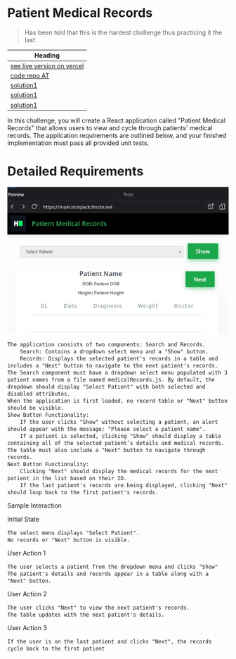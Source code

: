 



# Patient Medical Records

> Has been told that this is the hardest challenge thus practicing it the last

| Heading |
| ----------- |
| [see live version on vercel](https://hackerrank-react-medical-records.vercel.app/)|
|[code repo AT](https://github.com/attila5287/hackerrank-react-medical-records) |
|[solution1](./solution1.md) |
|[solution1](./solution2.md) |
|[solution1](./solution3.md) |



In this challenge, you will create a React application called "Patient Medical Records" that allows users to view and cycle through patients' medical records. The application requirements are outlined below, and your finished implementation must pass all provided unit tests.

# Detailed Requirements

![alt](./public/jpg.jpg)

    The application consists of two components: Search and Records.
        Search: Contains a dropdown select menu and a "Show" button.
        Records: Displays the selected patient's records in a table and includes a "Next" button to navigate to the next patient's records.
    The Search component must have a dropdown select menu populated with 3 patient names from a file named medicalRecords.js. By default, the dropdown should display "Select Patient" with both selected and disabled attributes.
    When the application is first loaded, no record table or "Next" button should be visible.
    Show Button Functionality:
        If the user clicks "Show" without selecting a patient, an alert should appear with the message: "Please select a patient name".
        If a patient is selected, clicking "Show" should display a table containing all of the selected patient’s details and medical records. The table must also include a "Next" button to navigate through records.
    Next Button Functionality:
        Clicking "Next" should display the medical records for the next patient in the list based on their ID.
        If the last patient's records are being displayed, clicking "Next" should loop back to the first patient's records.


Sample Interaction

Initial State

    The select menu displays "Select Patient".
    No records or "Next" button is visible.

User Action 1

    The user selects a patient from the dropdown menu and clicks "Show"
    The patient's details and records appear in a table along with a "Next" button.

User Action 2

    The user clicks "Next" to view the next patient's records.
    The table updates with the next patient's details.

User Action 3

    If the user is on the last patient and clicks "Next", the records cycle back to the first patient
